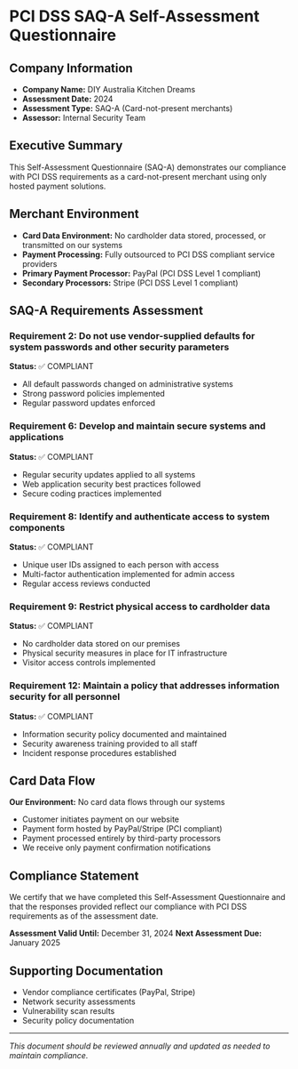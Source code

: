 # PCI DSS SAQ-A Self-Assessment Questionnaire

## Company Information
- **Company Name:** DIY Australia Kitchen Dreams
- **Assessment Date:** 2024
- **Assessment Type:** SAQ-A (Card-not-present merchants)
- **Assessor:** Internal Security Team

## Executive Summary
This Self-Assessment Questionnaire (SAQ-A) demonstrates our compliance with PCI DSS requirements as a card-not-present merchant using only hosted payment solutions.

## Merchant Environment
- **Card Data Environment:** No cardholder data stored, processed, or transmitted on our systems
- **Payment Processing:** Fully outsourced to PCI DSS compliant service providers
- **Primary Payment Processor:** PayPal (PCI DSS Level 1 compliant)
- **Secondary Processors:** Stripe (PCI DSS Level 1 compliant)

## SAQ-A Requirements Assessment

### Requirement 2: Do not use vendor-supplied defaults for system passwords and other security parameters
**Status:** ✅ COMPLIANT
- All default passwords changed on administrative systems
- Strong password policies implemented
- Regular password updates enforced

### Requirement 6: Develop and maintain secure systems and applications
**Status:** ✅ COMPLIANT
- Regular security updates applied to all systems
- Web application security best practices followed
- Secure coding practices implemented

### Requirement 8: Identify and authenticate access to system components
**Status:** ✅ COMPLIANT
- Unique user IDs assigned to each person with access
- Multi-factor authentication implemented for admin access
- Regular access reviews conducted

### Requirement 9: Restrict physical access to cardholder data
**Status:** ✅ COMPLIANT
- No cardholder data stored on our premises
- Physical security measures in place for IT infrastructure
- Visitor access controls implemented

### Requirement 12: Maintain a policy that addresses information security for all personnel
**Status:** ✅ COMPLIANT
- Information security policy documented and maintained
- Security awareness training provided to all staff
- Incident response procedures established

## Card Data Flow
**Our Environment:** No card data flows through our systems
- Customer initiates payment on our website
- Payment form hosted by PayPal/Stripe (PCI compliant)
- Payment processed entirely by third-party processors
- We receive only payment confirmation notifications

## Compliance Statement
We certify that we have completed this Self-Assessment Questionnaire and that the responses provided reflect our compliance with PCI DSS requirements as of the assessment date.

**Assessment Valid Until:** December 31, 2024
**Next Assessment Due:** January 2025

## Supporting Documentation
- Vendor compliance certificates (PayPal, Stripe)
- Network security assessments
- Vulnerability scan results
- Security policy documentation

---
*This document should be reviewed annually and updated as needed to maintain compliance.*
